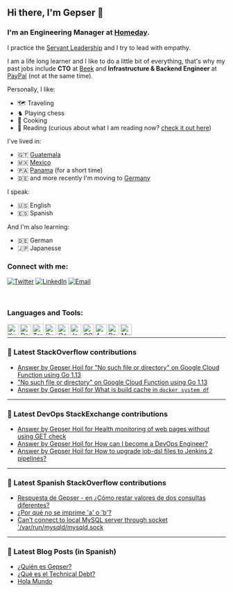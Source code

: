 ## Hi there, I'm Gepser 👋

### I'm an Engineering Manager at [Homeday][homeday].

I practice the [Servant Leadership][servant] and I try to lead with empathy.

I am a life long learner and I like to do a little bit of everything, that's why my past jobs include **CTO** at [Beek][beek] and **Infrastructure & Backend Engineer** at [PayPal][paypal] (not at the same time).

Personally, I like:
- 🗺 Traveling
- ♞ Playing chess
- 🥘 Cooking
- 📖 Reading (curious about what I am reading now? [check it out here][goodreads])

I've lived in:

- 🇬🇹 [Guatemala][guatemala]
- 🇲🇽 [Mexico][mexico]
- 🇵🇦 [Panama][panama] (for a short time)
- 🇩🇪 and more recently I'm moving to [Germany][germany]

I speak:
- 🇺🇸 English
- 🇪🇸 Spanish

And I'm also learning:
- 🇩🇪 German
- 🇯🇵 Japanesse

### Connect with me:

[![Twitter](https://img.shields.io/badge/Twitter-%40gepser-1d9bf0.svg)][twitter]
[![LinkedIn](https://img.shields.io/badge/Linked-gepser-0c66c3.svg)][linkedin]
[![Email](https://img.shields.io/badge/email-github%40gepser.com-blue)][email]



[email]: mailto:github@gepser.com
[linkedin]: https://linkedin.com/in/gepser
[twitter]: https://twitter.com/gepser
[beek]: https://www.beek.io
[paypal]: https://www.paypal.com
[homeday]: https://www.homeday.de
[goodreads]: https://www.goodreads.com/user/show/54539923-gepser-hoil
[servant]: https://en.wikipedia.org/wiki/Servant_leadership
[guatemala]: https://en.wikipedia.org/wiki/Guatemala
[mexico]: https://en.wikipedia.org/wiki/Mexico
[panama]: https://en.wikipedia.org/wiki/Panama
[germany]: https://en.wikipedia.org/wiki/Germany


<br />

### Languages and Tools:

[<img align="left" alt="Kubernetes" width="26px" src="https://img.icons8.com/color/344/kubernetes.png" />][twitter]
[<img align="left" alt="Docker" width="26px" src="https://img.icons8.com/fluency/344/docker.png" />][twitter]
[<img align="left" alt="Terraform" width="26px" src="https://img.icons8.com/color/344/terraform.png" />][twitter]
[<img align="left" alt="Ruby" width="26px" src="https://img.icons8.com/fluency/344/ruby-programming-language.png" />][twitter]
[<img align="left" alt="Go" width="26px" src="https://img.icons8.com/color/344/golang.png" />][twitter]
[<img align="left" alt="JavaScript" width="26px" src="https://img.icons8.com/color/344/javascript--v1.png" />][twitter]
[<img align="left" alt="GCP" width="26px" src="https://img.icons8.com/color/344/google-cloud.png" />][twitter]
[<img align="left" alt="AWS" width="26px" src="https://img.icons8.com/color/344/amazon-web-services.png" />][twitter]
[<img align="left" alt="PostgreSQL" width="26px" src="https://img.icons8.com/color/344/postgreesql.png" />][twitter]
[<img align="left" alt="MySQL" width="26px" src="https://img.icons8.com/color/344/mysql-logo.png" />][twitter]


<br />

---

### 🥞 Latest StackOverflow contributions

<!-- STACKOVERFLOW:START -->
- [Answer by Gepser Hoil for &quot;No such file or directory&quot; on Google Cloud Function using Go 1.13](https://stackoverflow.com/questions/63385920/no-such-file-or-directory-on-google-cloud-function-using-go-1-13/63388292#63388292)
- [&quot;No such file or directory&quot; on Google Cloud Function using Go 1.13](https://stackoverflow.com/questions/63385920/no-such-file-or-directory-on-google-cloud-function-using-go-1-13)
- [Answer by Gepser Hoil for What is build cache in `docker system df`](https://stackoverflow.com/questions/55030095/what-is-build-cache-in-docker-system-df/55033482#55033482)
<!-- STACKOVERFLOW:END -->

---

### 🥞 Latest DevOps StackExchange contributions

<!-- DEVOPS:START -->
- [Answer by Gepser Hoil for Health monitoring of web pages without using GET check](https://devops.stackexchange.com/questions/4263/health-monitoring-of-web-pages-without-using-get-check/4266#4266)
- [Answer by Gepser Hoil for How can I become a DevOps Engineer?](https://devops.stackexchange.com/questions/3884/how-can-i-become-a-devops-engineer/3885#3885)
- [Answer by Gepser Hoil for How to upgrade job-dsl files to Jenkins 2 pipelines?](https://devops.stackexchange.com/questions/104/how-to-upgrade-job-dsl-files-to-jenkins-2-pipelines/107#107)
<!-- DEVOPS:END -->

---

### 🥞 Latest Spanish StackOverflow contributions
<!-- SPANISH-STACKOVERFLOW:START -->
- [Respuesta de Gepser - en ¿Cómo restar valores de dos consultas diferentes?](https://es.stackoverflow.com/questions/258763/c%c3%b3mo-restar-valores-de-dos-consultas-diferentes/258768#258768)
- [¿Por qué no se imprime &#39;a&#39; o &#39;b&#39;?](https://es.stackoverflow.com/questions/68805/por-qu%c3%a9-no-se-imprime-a-o-b)
- [Can&#39;t connect to local MySQL server through socket &#39;/var/run/mysqld/mysqld.sock](https://es.stackoverflow.com/questions/53554/cant-connect-to-local-mysql-server-through-socket-var-run-mysqld-mysqld-sock)
<!-- SPANISH-STACKOVERFLOW:END -->

---

### 🥞 Latest Blog Posts (in Spanish)
<!-- BLOG-POSTS:START -->
- [¿Quién es Gepser?](https://www.gepser.com/me/)
- [¿Qué es el Technical Debt?](https://www.gepser.com/que-es-el-technical-debt/)
- [Hola Mundo](https://www.gepser.com/hola-mundo/)
<!-- BLOG-POSTS:END -->
